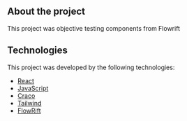 ## About the project

This project was objective testing components from Flowrift

## Technologies

This project was developed by the following technologies:

- [React](https://reactjs.org)
- [JavaScript](https://javascript.com/)
- [Craco](https://github.com/gsoft-inc/craco)
- [Tailwind](https://tailwindui.com/documentation)
- [FlowRift](https://flowrift.com/)
